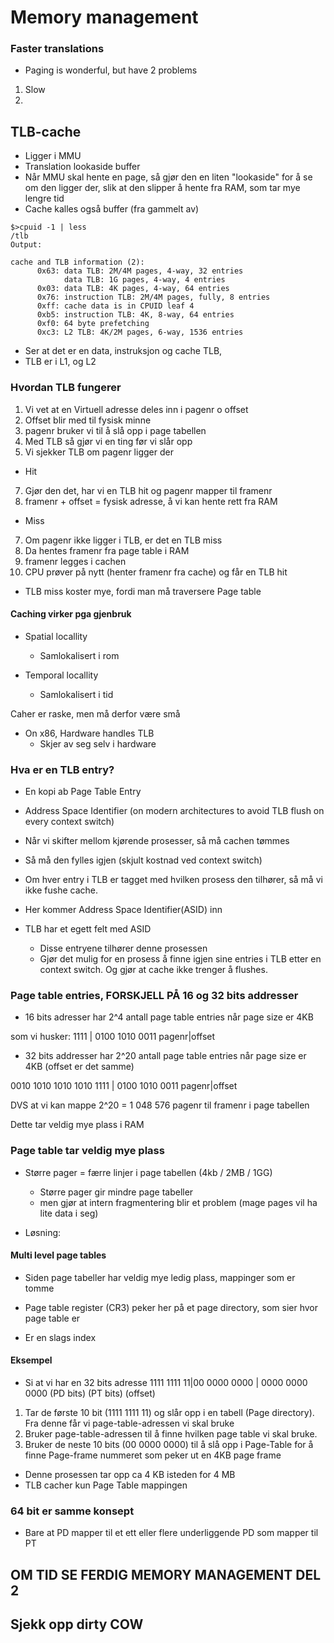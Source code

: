 # Memory management

### Faster translations

- Paging is wonderful, but have 2 problems
1. Slow
2. 


## TLB-cache
- Ligger i MMU
- Translation lookaside buffer
- Når MMU skal hente en page, så gjør den en liten "lookaside" for å se om den ligger der, slik at den slipper å hente fra RAM, som tar mye lengre tid
- Cache kalles også buffer (fra gammelt av)

```
$>cpuid -1 | less
/tlb
Output:

cache and TLB information (2):
      0x63: data TLB: 2M/4M pages, 4-way, 32 entries
            data TLB: 1G pages, 4-way, 4 entries
      0x03: data TLB: 4K pages, 4-way, 64 entries
      0x76: instruction TLB: 2M/4M pages, fully, 8 entries
      0xff: cache data is in CPUID leaf 4
      0xb5: instruction TLB: 4K, 8-way, 64 entries
      0xf0: 64 byte prefetching
      0xc3: L2 TLB: 4K/2M pages, 6-way, 1536 entries

```
- Ser at det er en data, instruksjon og cache TLB,
- TLB er i L1, og L2



### Hvordan TLB fungerer
1. Vi vet at en Virtuell adresse deles inn i pagenr o offset
2. Offset blir med til fysisk minne
3. pagenr bruker vi til å slå opp i page tabellen
4. Med TLB så gjør vi en ting før vi slår opp
5. Vi sjekker TLB om pagenr ligger der
- Hit
7. Gjør den det, har vi en TLB hit og pagenr mapper til framenr
8. framenr + offset = fysisk adresse, å vi kan hente rett fra RAM
- Miss
7. Om pagenr ikke ligger i TLB, er det en TLB miss
8. Da hentes framenr fra page table i RAM 
9. framenr legges i cachen
10. CPU prøver på nytt (henter framenr fra cache) og får en TLB hit

- TLB miss koster mye, fordi man må traversere Page table



#### Caching virker pga gjenbruk


- Spatial locallity
    - Samlokalisert i rom
    

- Temporal locallity
    - Samlokalisert i tid

Caher er raske, men må derfor være små

- On x86, Hardware handles TLB
    - Skjer av seg selv i hardware


### Hva er en TLB entry?
- En kopi ab Page Table Entry
- Address Space Identifier (on modern architectures to avoid TLB flush on every context switch)

- Når vi skifter mellom kjørende prosesser, så må cachen tømmes
- Så må den fylles igjen (skjult kostnad ved context switch)
- Om hver entry i TLB er tagget med hvilken prosess den tilhører, så må vi ikke fushe cache.
- Her kommer Address Space Identifier(ASID) inn
- TLB har et egett felt med ASID
    - Disse entryene tilhører denne prosessen
    - Gjør det mulig for en prosess å finne igjen sine entries i TLB etter en context switch. Og gjør at cache ikke trenger å flushes.



### Page table entries, FORSKJELL PÅ 16 og 32 bits addresser

- 16 bits adresser har 2^4 antall page table entries når page size er 4KB

som vi husker: 1111 | 0100 1010 0011
              pagenr|offset

- 32 bits addresser har 2^20 antall page table entries når page size er 4KB (offset er det samme)

0010 1010 1010 1010 1111 | 0100 1010 0011
                   pagenr|offset

DVS at vi kan mappe 2^20 = 1 048 576 pagenr til framenr i page tabellen

Dette tar veldig mye plass i RAM


### Page table tar veldig mye plass
- Større pager = færre linjer i page tabellen (4kb / 2MB / 1GG)
    - Større pager gir mindre page tabeller
    - men gjør at intern fragmentering blir et problem
    (mage pages vil ha lite data i seg)

- Løsning: 
#### Multi level page tables
- Siden page tabeller har veldig mye ledig plass, mappinger som er tomme

- Page table register (CR3) peker her på et page directory, som sier hvor page table er

- Er en slags index

#### Eksempel

- Si at vi har en 32 bits adresse
1111 1111 11|00 0000 0000 | 0000 0000 0000
(PD bits)       (PT bits)       (offset)

1. Tar de første 10 bit (1111 1111 11) og slår opp i en tabell (Page directory). Fra denne får vi page-table-adressen vi skal bruke
2. Bruker page-table-adressen til å finne hvilken page table vi skal bruke.
3. Bruker de neste 10 bits (00 0000 0000) til å slå opp i Page-Table for å finne Page-frame nummeret som peker ut en 4KB page frame

- Denne prosessen tar opp ca 4 KB isteden for 4 MB
- TLB cacher kun Page Table mappingen


### 64 bit er samme konsept
- Bare at PD mapper til et ett eller flere underliggende PD som mapper til PT


## OM TID SE FERDIG MEMORY MANAGEMENT DEL 2

## Sjekk opp dirty COW






    


    